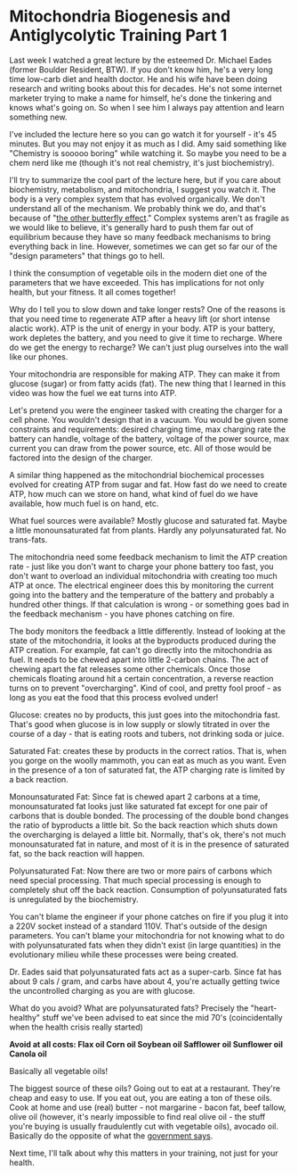 # Mitochondria Biogenesis and Antiglycolytic Training Part 1

Last week I watched a great lecture by the esteemed Dr. Michael Eades (former Boulder Resident, BTW). If you don't know him, he's a very long time low-carb diet and health doctor. He and his wife have been doing research and writing books about this for decades. He's not some internet marketer trying to make a name for himself, he's done the tinkering and knows what's going on. So when I see him I always pay attention and learn something new.

I've included the lecture here so you can go watch it for yourself - it's 45 minutes. But you may not enjoy it as much as I did. Amy said something like "Chemistry is sooooo boring" while watching it. So maybe you need to be a chem nerd like me (though it's not real chemistry, it's just biochemistry).

I'll try to summarize the cool part of the lecture here, but if you care about biochemistry, metabolism, and mitochondria, I suggest you watch it. The body is a very complex system that has evolved organically. We don't understand all of the mechanism. We probably think we do, and that's because of "[the other butterfly effect](https://www.johndcook.com/blog/2018/08/07/the-other-butterfly-effect/)." Complex systems aren't as fragile as we would like to believe, it's generally hard to push them far out of equilibrium because they have so many feedback mechanisms to bring everything back in line. However, sometimes we can get so far our of the "design parameters" that things go to hell. 

I think the consumption of vegetable oils in the modern diet one of the parameters that we have exceeded. This has implications for not only health, but your fitness. It all comes together! 

Why do I tell you to slow down and take longer rests? One of the reasons is that you need time to regenerate ATP after a heavy lift (or short intense alactic work). ATP is the unit of energy in your body. ATP is your battery, work depletes the battery, and you need to give it time to recharge. Where do we get the energy to recharge? We can't just plug ourselves into the wall like our phones.

Your mitochondria are responsible for making ATP. They can make it from glucose (sugar) or from fatty acids (fat). The new thing that I learned in this video was how the fuel we eat turns into ATP.

Let's pretend you were the engineer tasked with creating the charger for a cell phone. You wouldn't design that in a vacuum. You would be given some constraints and requirements: desired charging time, max charging rate the battery can handle, voltage of the battery, voltage of the power source, max current you can draw from the power source, etc. All of those would be factored into the design of the charger.

A similar thing happened as the mitochondrial biochemical processes evolved for creating ATP from sugar and fat. How fast do we need to create ATP, how much can we store on hand, what kind of fuel do we have available, how much fuel is on hand, etc.

What fuel sources were available? Mostly glucose and saturated fat. Maybe a little monounsaturated fat from plants. Hardly any polyunsaturated fat. No trans-fats.

The mitochondria need some feedback mechanism to limit the ATP creation rate - just like you don't want to charge your phone battery too fast, you don't want to overload an individual mitochondria with creating too much ATP at once. The electrical engineer does this by monitoring the current going into the battery and the temperature of the battery and probably a hundred other things. If that calculation is wrong - or something goes bad in the feedback mechanism - you have phones catching on fire.

The body monitors the feedback a little differently. Instead of looking at the state of the mitochondria, it looks at the byproducts produced during the ATP creation. For example, fat can't go directly into the mitochondria as fuel. It needs to be chewed apart into little 2-carbon chains. The act of chewing apart the fat releases some other chemicals. Once those chemicals floating around hit a certain concentration, a reverse reaction turns on to prevent "overcharging". Kind of cool, and pretty fool proof - as long as you eat the food that this process evolved under!

Glucose: creates no by products, this just goes into the mitochondria fast. That's good when glucose is in low supply or slowly titrated in over the course of a day - that is eating roots and tubers, not drinking soda or juice.

Saturated Fat: creates these by products in the correct ratios. That is, when you gorge on the woolly mammoth, you can eat as much as you want. Even in the presence of a ton of saturated fat, the ATP charging rate is limited by a back reaction.

Monounsaturated Fat: Since fat is chewed apart 2 carbons at a time, monounsaturated fat looks just like saturated fat except for one pair of carbons that is double bonded. The processing of the double bond changes the ratio of byproducts a little bit. So the back reaction which shuts down the overcharging is delayed a little bit. Normally, that's ok, there's not much monounsaturated fat in nature, and most of it is in the presence of saturated fat, so the back reaction will happen.

Polyunsaturated Fat: Now there are two or more pairs of carbons which need special processing. That much special processing is enough to completely shut off the back reaction. Consumption of polyunsaturated fats is unregulated by the biochemistry.

You can't blame the engineer if your phone catches on fire if you plug it into a 220V socket instead of a standard 110V. That's outside of the design parameters. You can't blame your mitochondria for not knowing what to do with polyunsaturated fats when they didn't exist (in large quantities) in the evolutionary milieu while these processes were being created.

Dr. Eades said that polyunsaturated fats act as a super-carb. Since fat has about 9 cals / gram, and carbs have about 4, you're actually getting twice the uncontrolled charging as you are with glucose.

What do you avoid? What are polyunsaturated fats? Precisely the "heart-healthy" stuff we've been advised to eat since the mid 70's (coincidentally when the health crisis really started)

**Avoid at all costs:
Flax oil
Corn oil
Soybean oil
Safflower oil
Sunflower oil
Canola oil**

Basically all vegetable oils!

The biggest source of these oils? Going out to eat at a restaurant. They're cheap and easy to use. If you eat out, you are eating a ton of these oils. Cook at home and use (real) butter - not margarine - bacon fat, beef tallow, olive oil (however, it's nearly impossible to find real olive oil - the stuff you're buying is usually fraudulently cut with vegetable oils), avocado oil. Basically do the opposite of what the [government says](https://medlineplus.gov/ency/patientinstructions/000747.htm).

Next time, I'll talk about why this matters in your training, not just for your health.